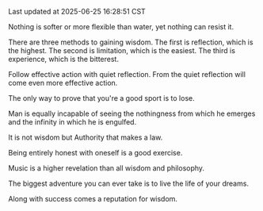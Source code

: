 Last updated at 2025-06-25 16:28:51 CST

Nothing is softer or more flexible than water, yet nothing can resist it.

There are three methods to gaining wisdom. The first is reflection, which is the highest. The second is limitation, which is the easiest. The third is experience, which is the bitterest.

Follow effective action with quiet reflection. From the quiet reflection will come even more effective action.

The only way to prove that you're a good sport is to lose.

Man is equally incapable of seeing the nothingness from which he emerges and the infinity in which he is engulfed.

It is not wisdom but Authority that makes a law.

Being entirely honest with oneself is a good exercise.

Music is a higher revelation than all wisdom and philosophy.

The biggest adventure you can ever take is to live the life of your dreams.

Along with success comes a reputation for wisdom.

